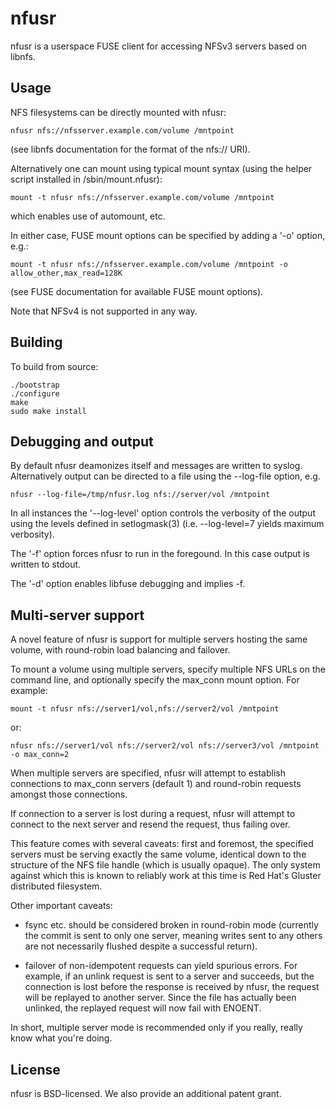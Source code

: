 # nfusr

nfusr is a userspace FUSE client for accessing NFSv3 servers based on
libnfs.

## Usage

NFS filesystems can be directly mounted with nfusr:

    nfusr nfs://nfsserver.example.com/volume /mntpoint

(see libnfs documentation for the format of the nfs:// URI).

Alternatively one can mount using typical mount syntax (using the
helper script installed in /sbin/mount.nfusr):

    mount -t nfusr nfs://nfsserver.example.com/volume /mntpoint

which enables use of automount, etc.

In either case, FUSE mount options can be specified by adding a '-o' option,
e.g.:

    mount -t nfusr nfs://nfsserver.example.com/volume /mntpoint -o allow_other,max_read=128K

(see FUSE documentation for available FUSE mount options).

Note that NFSv4 is not supported in any way.

## Building

To build from source:

    ./bootstrap
    ./configure
    make
    sudo make install

## Debugging and output

By default nfusr deamonizes itself and messages are written to syslog.
Alternatively output can be directed to a file using the --log-file
option, e.g.

    nfusr --log-file=/tmp/nfusr.log nfs://server/vol /mntpoint

In all instances the '--log-level' option controls the verbosity of the
output using the levels defined in setlogmask(3) (i.e. --log-level=7
yields maximum verbosity).

The '-f' option forces nfusr to run in the foregound. In this case
output is written to stdout.

The '-d' option enables libfuse debugging and implies -f.

## Multi-server support

A novel feature of nfusr is support for multiple servers hosting the same
volume, with round-robin load balancing and failover.

To mount a volume using multiple servers, specify multiple NFS URLs on the
command line, and optionally specify the max_conn mount option. For example:

    mount -t nfusr nfs://server1/vol,nfs://server2/vol /mntpoint

or:

    nfusr nfs://server1/vol nfs://server2/vol nfs://server3/vol /mntpoint -o max_conn=2

When multiple servers are specified, nfusr will attempt to establish
connections to max_conn servers (default 1) and round-robin requests amongst
those connections.

If connection to a server is lost during a request, nfusr will attempt to
connect to the next server and resend the request, thus failing over.

This feature comes with several caveats: first and foremost, the specified
servers must be serving exactly the same volume, identical down to the
structure of the NFS file handle (which is usually opaque). The only system
against which this is known to reliably work at this time is Red Hat's Gluster
distributed filesystem.

Other important caveats:

* fsync etc. should be considered broken in round-robin mode (currently the
  commit is sent to only one server, meaning writes sent to any others are
  not necessarily flushed despite a successful return).

* failover of non-idempotent requests can yield spurious errors. For example,
  if an unlink request is sent to a server and succeeds, but the connection is
  lost before the response is received by nfusr, the request will be replayed
  to another server. Since the file has actually been unlinked, the replayed 
  request will now fail with ENOENT.

In short, multiple server mode is recommended only if you really, really know
what you're doing.

## License

nfusr is BSD-licensed. We also provide an additional patent grant.
